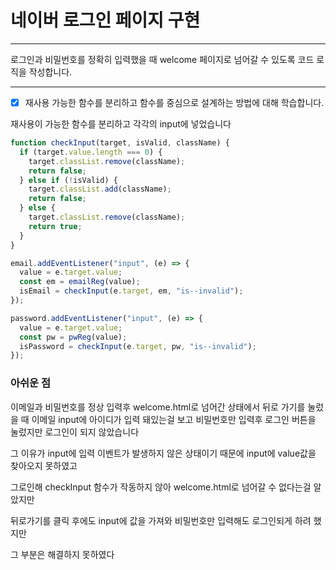 # 네이버 로그인 페이지 구현

---

로그인과 비밀번호를 정확히 입력했을 때 welcome 페이지로 넘어갈 수 있도록 코드 로직을 작성합니다.

---

- [x] 재사용 가능한 함수를 분리하고 함수를 중심으로 설계하는 방법에 대해 학습합니다.

재사용이 가능한 함수를 분리하고 각각의 input에 넣었습니다

```javascript
function checkInput(target, isValid, className) {
  if (target.value.length === 0) {
    target.classList.remove(className);
    return false;
  } else if (!isValid) {
    target.classList.add(className);
    return false;
  } else {
    target.classList.remove(className);
    return true;
  }
}

email.addEventListener("input", (e) => {
  value = e.target.value;
  const em = emailReg(value);
  isEmail = checkInput(e.target, em, "is--invalid");
});

password.addEventListener("input", (e) => {
  value = e.target.value;
  const pw = pwReg(value);
  isPassword = checkInput(e.target, pw, "is--invalid");
});
```

### 아쉬운 점

이메일과 비밀번호를 정상 입력후 welcome.html로 넘어간 상태에서
뒤로 가기를 눌렀을 때
이메일 input에 아이디가 입력 돼있는걸 보고
비밀번호만 입력후 로그인 버튼을 눌렀지만
로그인이 되지 않았습니다

그 이유가 input에 입력 이벤트가 발생하지 않은 상태이기 때문에
input에 value값을 찾아오지 못하였고

그로인해 checkInput 함수가 작동하지 않아
welcome.html로 넘어갈 수 없다는걸 알았지만

뒤로가기를 클릭 후에도 input에 값을 가져와
비밀번호만 입력해도 로그인되게 하려 했지만

그 부분은 해결하지 못하였다
